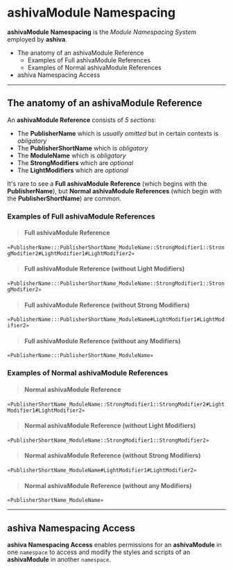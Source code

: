 # ashivaModule Namespacing

**ashivaModule Namespacing** is the _Module Namespacing System_ employed by **ashiva**.

 - The anatomy of an ashivaModule Reference
   - Examples of Full ashivaModule References
   - Examples of Normal ashivaModule References
 - ashiva Namespacing Access

_____

## The anatomy of an ashivaModule Reference

An **ashivaModule Reference** consists of *5 sections*:

 - The **PublisherName** which is *usually omitted* but in certain contexts is *obligatory*
 - The **PublisherShortName** which is *obligatory*
 - The **ModuleName** which is *obligatory*
 - The **StrongModifiers** which are *optional*
 - The **LightModifiers** which are *optional*

It's rare to see a **Full ashivaModule Reference** (which begins with the **PublisherName**), but **Normal ashivaModule References** (which begin with the **PublisherShortName**) are common.

### Examples of Full ashivaModule References

>  #### Full ashivaModule Reference

`«PublisherName:::PublisherShortName_ModuleName::StrongModifier1::StrongModifier2#LightModifier1#LightModifier2»`

>  #### Full ashivaModule Reference (without Light Modifiers)

`«PublisherName:::PublisherShortName_ModuleName::StrongModifier1::StrongModifier2»`

>  #### Full ashivaModule Reference (without Strong Modifiers)

`«PublisherName:::PublisherShortName_ModuleName#LightModifier1#LightModifier2»`

>  #### Full ashivaModule Reference (without any Modifiers)

`«PublisherName:::PublisherShortName_ModuleName»`


### Examples of Normal ashivaModule References

>  #### Normal ashivaModule Reference

`«PublisherShortName_ModuleName::StrongModifier1::StrongModifier2#LightModifier1#LightModifier2»`

>  #### Normal ashivaModule Reference (without Light Modifiers)

`«PublisherShortName_ModuleName::StrongModifier1::StrongModifier2»`

>  #### Normal ashivaModule Reference (without Strong Modifiers)

`«PublisherShortName_ModuleName#LightModifier1#LightModifier2»`

>  #### Normal ashivaModule Reference (without any Modifiers)

`«PublisherShortName_ModuleName»`

_____

## ashiva Namespacing Access

**ashiva Namespacing Access** enables permissions for an **ashivaModule** in one `namespace` to access and modify the styles and scripts of an **ashivaModule** in another `namespace`.
